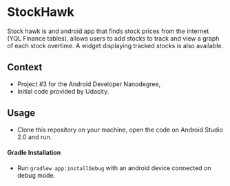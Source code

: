 # StockHawk

Stock hawk is and android app that finds stock prices from the internet (YQL Finance tables), allows users to add stocks to track and view a graph of each stock overtime.
A widget displaying tracked stocks is also available.

## Context

* Project #3 for the Android Developer Nanodegree,
* Initial code provided by Udacity.

## Usage

* Clone this repository on your machine, open the code on Android Studio 2.0 and run.

#### Gradle Installation

* Run ``gradlew app:installDebug`` with an android device connected on debug mode.
